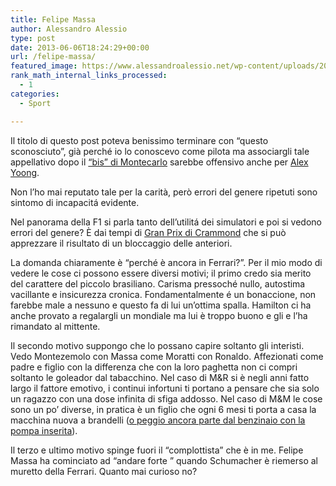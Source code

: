 ```yaml
---
title: Felipe Massa
author: Alessandro Alessio
type: post
date: 2013-06-06T18:24:29+00:00
url: /felipe-massa/
featured_image: https://www.alessandroalessio.net/wp-content/uploads/2013/06/f1-grand-prix-monaco-qualifying-20130525-103434-999-219x146.jpg
rank_math_internal_links_processed:
  - 1
categories:
  - Sport

---
```

Il titolo di questo post poteva benissimo terminare con &#8220;questo sconosciuto&#8221;, già perché io lo conoscevo come pilota ma associargli tale appellativo dopo il <a title="Montecarlo Felipe Massa Crash" href="http://www.youtube.com/watch?v=lQvkNf4W_6I" target="_blank">&#8220;bis&#8221; di Montecarlo</a> sarebbe offensivo anche per <a title="Alex Yoong Monaco" href="http://www.youtube.com/watch?v=JDKyz2ehXIw" target="_blank">Alex Yoong</a>.

Non l&#8217;ho mai reputato tale per la carità, però errori del genere ripetuti sono sintomo di incapacitá evidente.

Nel panorama della F1 si parla tanto dell&#8217;utilitá dei simulatori e poi si vedono errori del genere? È dai tempi di <a title="Geoff Crammond - Gran Prix" href="http://www.youtube.com/watch?v=qATaCWHLAxw" target="_blank">Gran Prix di Crammond</a> che si può apprezzare il risultato di un bloccaggio delle anteriori.

La domanda chiaramente è &#8220;perché è ancora in Ferrari?&#8221;. Per il mio modo di vedere le cose ci possono essere diversi motivi; il primo credo sia merito del carattere del piccolo brasiliano. Carisma pressoché nullo, autostima vacillante e insicurezza cronica. Fondamentalmente é un bonaccione, non farebbe male a nessuno e questo fa di lui un&#8217;ottima spalla. Hamilton ci ha anche provato a regalargli un mondiale ma lui è troppo buono e gli e l&#8217;ha rimandato al mittente.

Il secondo motivo suppongo che lo possano capire soltanto gli interisti. Vedo Montezemolo con Massa come Moratti con Ronaldo. Affezionati come padre e figlio con la differenza che con la loro paghetta non ci compri soltanto le goleador dal tabacchino. Nel caso di M&R si è negli anni fatto largo il fattore emotivo, i continui infortuni ti portano a pensare che sia solo un ragazzo con una dose infinita di sfiga addosso. Nel caso di M&M le cose sono un po&#8217; diverse, in pratica è un figlio che ogni 6 mesi ti porta a casa la macchina nuova a brandelli (<a title="Massa Pit Stop Singapore" href="http://www.youtube.com/watch?v=azu8MMkRlMY" target="_blank">o peggio ancora parte dal benzinaio con la pompa inserita</a>).

Il terzo e ultimo motivo spinge fuori il &#8220;complottista&#8221; che è in me. Felipe Massa ha cominciato ad &#8220;andare forte &#8221; quando Schumacher è riemerso al muretto della Ferrari. Quanto mai curioso no?